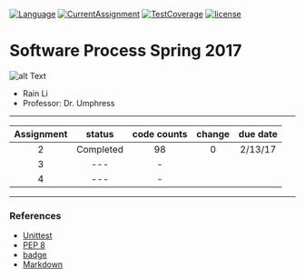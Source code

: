 

[![Language](https://img.shields.io/badge/Python-2.x-blue.svg?style=flat-square)]()
[![CurrentAssignment](https://img.shields.io/badge/Assignment-2-orange.svg?style=flat-square)]()
[![TestCoverage](https://img.shields.io/badge/test-100%25-brightgreen.svg?style=flat-square)]()
[![license](https://img.shields.io/github/license/mashape/apistatus.svg?style=flat-square)]()




# Software Process Spring 2017 
![alt Text](http://vignette2.wikia.nocookie.net/plantsvszombies/images/d/d0/Zombiepraise.gif/revision/latest?cb=20150625181927 "cookies")

+ Rain Li
+ Professor: Dr. Umphress


***
| Assignment | status        | code counts  | change|due date|
|:----------:|:-------------:|:-----:|:-----:|:-----:|
|     2      | Completed     | 98 |0   |2/13/17|
|     3      | ---      |   - |||
|     4      | ---      |    -|||

***
### References

+ [Unittest](https://docs.python.org/2/library/unittest.html)
+ [PEP 8](https://www.python.org/dev/peps/pep-0008/)
+ [badge](http://shields.io/#your-badge)
+ [Markdown](https://github.com/adam-p/markdown-here/wiki/Markdown-Cheatsheet#links)
